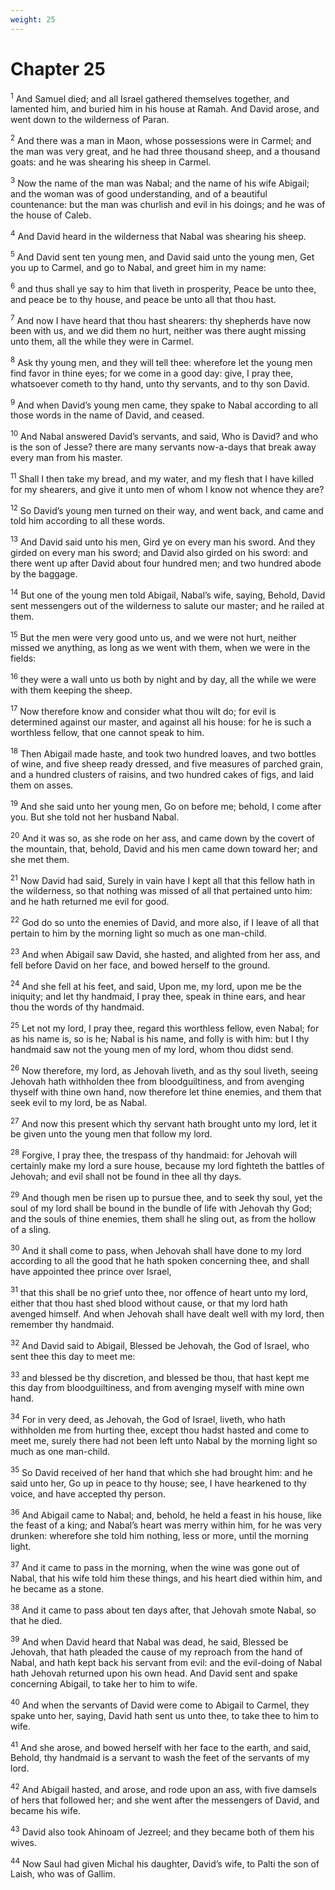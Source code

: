 ```yaml
---
weight: 25
---
```


# Chapter 25

<sup>1</sup> And Samuel died; and all Israel gathered themselves together, and lamented him, and buried him in his house at Ramah. And David arose, and went down to the wilderness of Paran. 

<sup>2</sup> And there was a man in Maon, whose possessions were in Carmel; and the man was very great, and he had three thousand sheep, and a thousand goats: and he was shearing his sheep in Carmel. 

<sup>3</sup> Now the name of the man was Nabal; and the name of his wife Abigail; and the woman was of good understanding, and of a beautiful countenance: but the man was churlish and evil in his doings; and he was of the house of Caleb. 

<sup>4</sup> And David heard in the wilderness that Nabal was shearing his sheep. 

<sup>5</sup> And David sent ten young men, and David said unto the young men, Get you up to Carmel, and go to Nabal, and greet him in my name: 

<sup>6</sup> and thus shall ye say to him that liveth in prosperity, Peace be unto thee, and peace be to thy house, and peace be unto all that thou hast. 

<sup>7</sup> And now I have heard that thou hast shearers: thy shepherds have now been with us, and we did them no hurt, neither was there aught missing unto them, all the while they were in Carmel. 

<sup>8</sup> Ask thy young men, and they will tell thee: wherefore let the young men find favor in thine eyes; for we come in a good day: give, I pray thee, whatsoever cometh to thy hand, unto thy servants, and to thy son David. 

<sup>9</sup> And when David’s young men came, they spake to Nabal according to all those words in the name of David, and ceased. 

<sup>10</sup> And Nabal answered David’s servants, and said, Who is David? and who is the son of Jesse? there are many servants now-a-days that break away every man from his master. 

<sup>11</sup> Shall I then take my bread, and my water, and my flesh that I have killed for my shearers, and give it unto men of whom I know not whence they are? 

<sup>12</sup> So David’s young men turned on their way, and went back, and came and told him according to all these words. 

<sup>13</sup> And David said unto his men, Gird ye on every man his sword. And they girded on every man his sword; and David also girded on his sword: and there went up after David about four hundred men; and two hundred abode by the baggage. 

<sup>14</sup> But one of the young men told Abigail, Nabal’s wife, saying, Behold, David sent messengers out of the wilderness to salute our master; and he railed at them. 

<sup>15</sup> But the men were very good unto us, and we were not hurt, neither missed we anything, as long as we went with them, when we were in the fields: 

<sup>16</sup> they were a wall unto us both by night and by day, all the while we were with them keeping the sheep. 

<sup>17</sup> Now therefore know and consider what thou wilt do; for evil is determined against our master, and against all his house: for he is such a worthless fellow, that one cannot speak to him. 

<sup>18</sup> Then Abigail made haste, and took two hundred loaves, and two bottles of wine, and five sheep ready dressed, and five measures of parched grain, and a hundred clusters of raisins, and two hundred cakes of figs, and laid them on asses. 

<sup>19</sup> And she said unto her young men, Go on before me; behold, I come after you. But she told not her husband Nabal. 

<sup>20</sup> And it was so, as she rode on her ass, and came down by the covert of the mountain, that, behold, David and his men came down toward her; and she met them. 

<sup>21</sup> Now David had said, Surely in vain have I kept all that this fellow hath in the wilderness, so that nothing was missed of all that pertained unto him: and he hath returned me evil for good. 

<sup>22</sup> God do so unto the enemies of David, and more also, if I leave of all that pertain to him by the morning light so much as one man-child. 

<sup>23</sup> And when Abigail saw David, she hasted, and alighted from her ass, and fell before David on her face, and bowed herself to the ground. 

<sup>24</sup> And she fell at his feet, and said, Upon me, my lord, upon me be the iniquity; and let thy handmaid, I pray thee, speak in thine ears, and hear thou the words of thy handmaid. 

<sup>25</sup> Let not my lord, I pray thee, regard this worthless fellow, even Nabal; for as his name is, so is he; Nabal is his name, and folly is with him: but I thy handmaid saw not the young men of my lord, whom thou didst send. 

<sup>26</sup> Now therefore, my lord, as Jehovah liveth, and as thy soul liveth, seeing Jehovah hath withholden thee from bloodguiltiness, and from avenging thyself with thine own hand, now therefore let thine enemies, and them that seek evil to my lord, be as Nabal. 

<sup>27</sup> And now this present which thy servant hath brought unto my lord, let it be given unto the young men that follow my lord. 

<sup>28</sup> Forgive, I pray thee, the trespass of thy handmaid: for Jehovah will certainly make my lord a sure house, because my lord fighteth the battles of Jehovah; and evil shall not be found in thee all thy days. 

<sup>29</sup> And though men be risen up to pursue thee, and to seek thy soul, yet the soul of my lord shall be bound in the bundle of life with Jehovah thy God; and the souls of thine enemies, them shall he sling out, as from the hollow of a sling. 

<sup>30</sup> And it shall come to pass, when Jehovah shall have done to my lord according to all the good that he hath spoken concerning thee, and shall have appointed thee prince over Israel, 

<sup>31</sup> that this shall be no grief unto thee, nor offence of heart unto my lord, either that thou hast shed blood without cause, or that my lord hath avenged himself. And when Jehovah shall have dealt well with my lord, then remember thy handmaid. 

<sup>32</sup> And David said to Abigail, Blessed be Jehovah, the God of Israel, who sent thee this day to meet me: 

<sup>33</sup> and blessed be thy discretion, and blessed be thou, that hast kept me this day from bloodguiltiness, and from avenging myself with mine own hand. 

<sup>34</sup> For in very deed, as Jehovah, the God of Israel, liveth, who hath withholden me from hurting thee, except thou hadst hasted and come to meet me, surely there had not been left unto Nabal by the morning light so much as one man-child. 

<sup>35</sup> So David received of her hand that which she had brought him: and he said unto her, Go up in peace to thy house; see, I have hearkened to thy voice, and have accepted thy person. 

<sup>36</sup> And Abigail came to Nabal; and, behold, he held a feast in his house, like the feast of a king; and Nabal’s heart was merry within him, for he was very drunken: wherefore she told him nothing, less or more, until the morning light. 

<sup>37</sup> And it came to pass in the morning, when the wine was gone out of Nabal, that his wife told him these things, and his heart died within him, and he became as a stone. 

<sup>38</sup> And it came to pass about ten days after, that Jehovah smote Nabal, so that he died. 

<sup>39</sup> And when David heard that Nabal was dead, he said, Blessed be Jehovah, that hath pleaded the cause of my reproach from the hand of Nabal, and hath kept back his servant from evil: and the evil-doing of Nabal hath Jehovah returned upon his own head. And David sent and spake concerning Abigail, to take her to him to wife. 

<sup>40</sup> And when the servants of David were come to Abigail to Carmel, they spake unto her, saying, David hath sent us unto thee, to take thee to him to wife. 

<sup>41</sup> And she arose, and bowed herself with her face to the earth, and said, Behold, thy handmaid is a servant to wash the feet of the servants of my lord. 

<sup>42</sup> And Abigail hasted, and arose, and rode upon an ass, with five damsels of hers that followed her; and she went after the messengers of David, and became his wife. 

<sup>43</sup> David also took Ahinoam of Jezreel; and they became both of them his wives. 

<sup>44</sup> Now Saul had given Michal his daughter, David’s wife, to Palti the son of Laish, who was of Gallim. 



